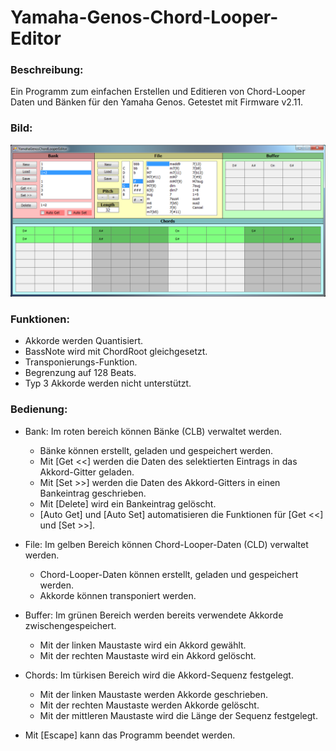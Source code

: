 # Yamaha-Genos-Chord-Looper-Editor

### Beschreibung:
Ein Programm zum einfachen Erstellen und Editieren von Chord-Looper Daten und Bänken für den Yamaha Genos. Getestet mit Firmware v2.11.

### Bild:
![Screenshot](Screenshot.png)

### Funktionen:
- Akkorde werden Quantisiert.
- BassNote wird mit ChordRoot gleichgesetzt.
- Transponierungs-Funktion.
- Begrenzung auf 128 Beats.
- Typ 3 Akkorde werden nicht unterstützt.

### Bedienung:
- Bank: Im roten bereich können Bänke (CLB) verwaltet werden.
  - Bänke können erstellt, geladen und gespeichert werden.
  - Mit [Get <<] werden die Daten des selektierten Eintrags in das Akkord-Gitter geladen.
  - Mit [Set >>] werden die Daten des Akkord-Gitters in einen Bankeintrag geschrieben.
  - Mit [Delete] wird ein Bankeintrag gelöscht.
  - [Auto Get] und [Auto Set] automatisieren die Funktionen für [Get <<] und [Set >>].

- File: Im gelben Bereich können Chord-Looper-Daten (CLD) verwaltet werden.
  - Chord-Looper-Daten können erstellt, geladen und gespeichert werden.
  - Akkorde können transponiert werden.

- Buffer: Im grünen Bereich werden bereits verwendete Akkorde zwischengespeichert.
  - Mit der linken Maustaste wird ein Akkord gewählt.
  - Mit der rechten Maustaste wird ein Akkord gelöscht.

- Chords: Im türkisen Bereich wird die Akkord-Sequenz festgelegt.
  - Mit der linken Maustaste werden Akkorde geschrieben.
  - Mit der rechten Maustaste werden Akkorde gelöscht.
  - Mit der mittleren Maustaste wird die Länge der Sequenz festgelegt.

- Mit [Escape] kann das Programm beendet werden.
